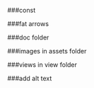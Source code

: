###const

###fat arrows

###doc folder

###images in assets folder

###views in view folder

###add alt text
